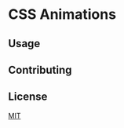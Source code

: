 # CSS Animations

## Usage

## Contributing

## License
[MIT](https://choosealicense.com/licenses/mit/)
